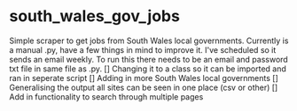 # south_wales_gov_jobs
Simple scraper to get jobs from South Wales local governments. Currently is a manual .py, have a few things in mind to improve it. I've scheduled so it sends an email weekly. To run this there needs to be an email and password txt file in same file as .py.
[] Changing it to a class so it can be imported and ran in seperate script
[] Adding in more South Wales local governments 
[] Generalising the output all sites can be seen in one place (csv or other)
[] Add in functionality to search through multiple pages
